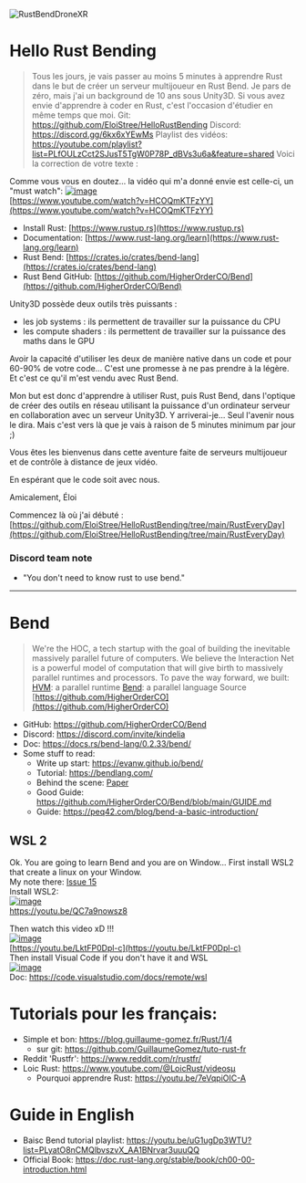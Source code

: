 

![RustBendDroneXR](https://github.com/EloiStree/HelloRustBending/assets/20149493/076b4da0-cae1-4635-b1fc-a2b33eeefb6a)
# Hello Rust Bending

> Tous les jours, je vais passer au moins 5 minutes à apprendre Rust dans le but de créer un serveur multijoueur en Rust Bend.
> Je pars de zéro, mais j'ai un background de 10 ans sous Unity3D.
> Si vous avez envie d'apprendre à coder en Rust, c'est l'occasion d'étudier en même temps que moi.
> Git: https://github.com/EloiStree/HelloRustBending
> Discord: https://discord.gg/6kx6xYEwMs 
> Playlist des vidéos: https://youtube.com/playlist?list=PLfOULzCct2SJusT5TgW0P78P_dBVs3u6a&feature=shared
Voici la correction de votre texte :


Comme vous vous en doutez... la vidéo qui m'a donné envie est celle-ci, un "must watch":
[![image](https://github.com/EloiStree/HelloRustBending/assets/20149493/ee7bbbfb-755c-4bb0-9d79-ceab4397912c)](https://www.youtube.com/watch?v=HCOQmKTFzYY&ab_channel=Fireship)  
[https://www.youtube.com/watch?v=HCOQmKTFzYY](https://www.youtube.com/watch?v=HCOQmKTFzYY)  
- Install Rust: [https://www.rustup.rs](https://www.rustup.rs)
- Documentation: [https://www.rust-lang.org/learn](https://www.rust-lang.org/learn)
- Rust Bend: [https://crates.io/crates/bend-lang](https://crates.io/crates/bend-lang)
- Rust Bend GitHub: [https://github.com/HigherOrderCO/Bend](https://github.com/HigherOrderCO/Bend)

Unity3D possède deux outils très puissants :
- les job systems : ils permettent de travailler sur la puissance du CPU
- les compute shaders : ils permettent de travailler sur la puissance des maths dans le GPU

Avoir la capacité d'utiliser les deux de manière native dans un code et pour 60-90% de votre code...
C'est une promesse à ne pas prendre à la légère. Et c'est ce qu'il m'est vendu avec Rust Bend.

Mon but est donc d'apprendre à utiliser Rust, puis Rust Bend, dans l'optique de créer des outils en réseau utilisant la puissance d'un ordinateur serveur en collaboration avec un serveur Unity3D.
Y arriverai-je... Seul l'avenir nous le dira. Mais c'est vers là que je vais à raison de 5 minutes minimum par jour ;)

Vous êtes les bienvenus dans cette aventure faite de serveurs multijoueur et de contrôle à distance de jeux vidéo.

En espérant que le code soit avec nous.

Amicalement,
Éloi

Commencez là où j'ai débuté :
[https://github.com/EloiStree/HelloRustBending/tree/main/RustEveryDay](https://github.com/EloiStree/HelloRustBending/tree/main/RustEveryDay)



### Discord team note
- "You don't need to know rust to use bend."

---------------

#  Bend

> We're the HOC, a tech startup with the goal of building the inevitable massively parallel future of computers. We believe the Interaction Net is a powerful model of computation that will give birth to massively parallel runtimes and processors. To pave the way forward, we built:
> [HVM](https://github.com/HigherOrderCO/hvm): a parallel runtime
> [Bend](https://github.com/HigherOrderCO/Bend): a parallel language
> Source [https://github.com/HigherOrderCO](https://github.com/HigherOrderCO)

- GitHub: https://github.com/HigherOrderCO/Bend
- Discord: https://discord.com/invite/kindelia
- Doc: https://docs.rs/bend-lang/0.2.33/bend/
- Some stuff to read:
  - Write up start: https://evanw.github.io/bend/ 
  - Tutorial: https://bendlang.com/
  - Behind the scene: [Paper](https://docs.google.com/viewer?url=https://raw.githubusercontent.com/HigherOrderCO/HVM/main/paper/PAPER.pdf)
  - Good Guide: https://github.com/HigherOrderCO/Bend/blob/main/GUIDE.md
  - Guide: https://peq42.com/blog/bend-a-basic-introduction/



## WSL 2

Ok. You are going to learn Bend and you are on Window... First install WSL2 that create a linux on your Window.   
My note there: [Issue 15](https://github.com/EloiStree/HelloRustBending/issues/15)  
Install WSL2:  
[![image](https://github.com/EloiStree/HelloRustBending/assets/20149493/3896f814-284a-47ae-b876-72577d2a7870)](https://youtu.be/QC7a9nowsz8)  
https://youtu.be/QC7a9nowsz8  


  
Then watch this video xD !!!  
[![image](https://github.com/EloiStree/HelloRustBending/assets/20149493/17b6b00d-828a-432a-b646-c5704d406cee)
](https://youtu.be/LktFP0Dpl-c)  
[https://youtu.be/LktFP0Dpl-c](https://youtu.be/LktFP0Dpl-c)  
Then install Visual Code if you don't have it and WSL   
[![image](https://github.com/EloiStree/HelloRustBending/assets/20149493/e27b0a98-5ff8-4006-a5a8-4bc0b89f2b25)](https://code.visualstudio.com/docs/remote/wsl)  
Doc: https://code.visualstudio.com/docs/remote/wsl  



# Tutorials pour les français:

- Simple et bon:  https://blog.guillaume-gomez.fr/Rust/1/4
  - sur git: https://github.com/GuillaumeGomez/tuto-rust-fr  
- Reddit 'Rustfr': https://www.reddit.com/r/rustfr/
- Loic Rust: https://www.youtube.com/@LoicRust/videosµ
  - Pourquoi apprendre Rust: https://youtu.be/7eVqpiOIC-A

# Guide in English

- Baisc Bend tutorial playlist: https://youtu.be/uG1ugDp3WTU?list=PLyatO8nCMQlbvszvX_AA1BNrvar3uuuQQ
- Official Book: https://doc.rust-lang.org/stable/book/ch00-00-introduction.html
